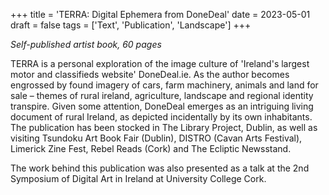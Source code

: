 +++
title = 'TERRA: Digital Ephemera from DoneDeal'
date = 2023-05-01
draft = false
tags = ['Text', 'Publication', 'Landscape']
+++

*Self-published artist book, 60 pages*

TERRA is a personal exploration of the image culture of 'Ireland's largest motor and classifieds website' DoneDeal.ie. As the author becomes engrossed by found imagery of cars, farm machinery, animals and land for sale – themes of rural ireland, agriculture, landscape and regional identity transpire. Given some attention, DoneDeal emerges as an intriguing living document of rural Ireland, as depicted incidentally by its own inhabitants. The publication has been stocked in The Library Project, Dublin, as well as visiting Tsundoku Art Book Fair (Dublin), DISTRO (Cavan Arts Festival), Limerick Zine Fest, Rebel Reads (Cork) and The Ecliptic Newsstand.

The work behind this publication was also presented as a talk at the 2nd Symposium of Digital Art in Ireland at University College Cork.

